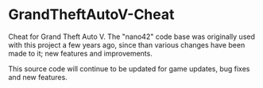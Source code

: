 # GrandTheftAutoV-Cheat

Cheat for Grand Theft Auto V. The "nano42" code base was originally used with this project a few years ago, since than various changes have been made to it; new features and improvements.

This source code will continue to be updated for game updates, bug fixes and new features.

